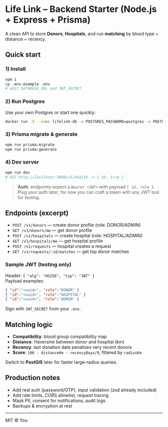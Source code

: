 # Life Link – Backend Starter (Node.js + Express + Prisma)

A clean API to store **Donors**, **Hospitals**, and run **matching** by blood type + distance + recency.

## Quick start

### 1) Install
```bash
npm i
cp .env.example .env
# edit DATABASE_URL and JWT_SECRET
```

### 2) Run Postgres
Use your own Postgres or start one quickly:
```bash
docker run -d --name lifelink-db -e POSTGRES_PASSWORD=postgres -e POSTGRES_DB=lifelink -p 5432:5432 postgres:16
```

### 3) Prisma migrate & generate
```bash
npm run prisma:migrate
npm run prisma:generate
```

### 4) Dev server
```bash
npm run dev
# GET http://localhost:3000/v1/health -> { ok: true }
```

> **Auth**: endpoints expect a `Bearer <JWT>` with payload `{ id, role }`. Plug your auth later; for now you can craft a token with any JWT tool for testing.

## Endpoints (excerpt)

- `POST /v1/donors` — create donor profile (role: DONOR/ADMIN)
- `GET /v1/donors/me` — get donor profile
- `POST /v1/hospitals` — create hospital (role: HOSPITAL/ADMIN)
- `GET /v1/hospitals/me` — get hospital profile
- `POST /v1/requests` — hospital creates a request
- `GET /v1/requests/:id/matches` — get top donor matches

### Sample JWT (testing only)
Header: `{ "alg": "HS256", "typ": "JWT" }`  
Payload examples:
```json
{ "id":"<uuid>", "role":"DONOR" }
{ "id":"<uuid>", "role":"HOSPITAL" }
{ "id":"<uuid>", "role":"ADMIN" }
```
Sign with `JWT_SECRET` from your `.env`.

## Matching logic
- **Compatibility**: blood group compatibility map
- **Distance**: Haversine between donor and hospital (km)
- **Recency**: last donation date penalizes very recent donors
- **Score**: `100 - distanceKm - recencyDays/9`, filtered by `radiusKm`

Switch to **PostGIS** later for faster large-radius queries.

## Production notes
- Add real auth (password/OTP), input validation (zod already included)
- Add rate limits, CORS allowlist, request tracing
- Mask PII, consent for notifications, audit logs
- Backups & encryption at rest

---

MIT © You
